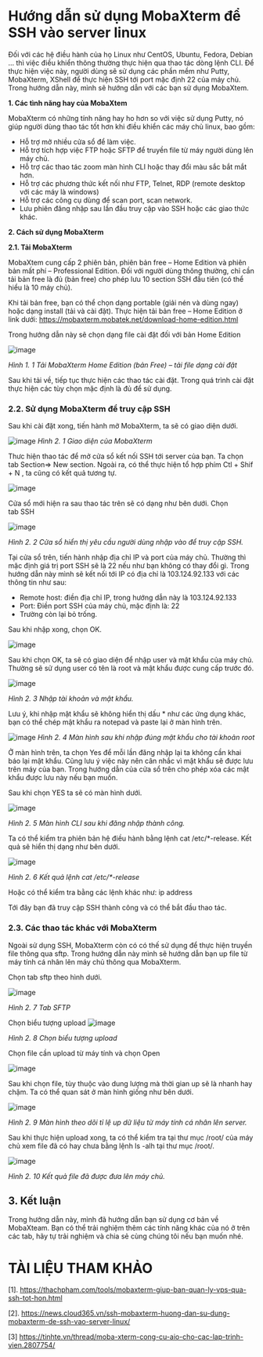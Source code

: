 # **Hướng dẫn sử dụng MobaXterm để SSH vào server linux**
Đối với các hệ điều hành của họ Linux như CentOS, Ubuntu, Fedora, Debian … thì việc điều khiển thông thường thực hiện qua thao tác dòng lệnh CLI. Để thực hiện việc này, người dùng sẽ sử dụng các phần mềm như Putty, MobaXterm, XShell để thực hiện SSH tới port mặc định 22 của máy chủ. Trong hướng dẫn này, mình sẽ hướng dẫn với các bạn sử dụng MobaXtem.

**1. Các tình năng hay của MobaXtem**

MobaXterm có những tính năng hay ho hơn so với việc sử dụng Putty, nó giúp người dùng thao tác tốt hơn khi điều khiển các máy chủ linux, bao gồm:

- Hỗ trợ mở nhiều cửa sổ để làm việc.
- Hỗ trợ tích hợp việc FTP hoặc SFTP để truyền file từ máy người dùng lên máy chủ.
- Hỗ trợ các thao tác zoom màn hình CLI hoặc thay đổi màu sắc bắt mắt hơn.
- Hỗ trợ các phương thức kết nối như FTP, Telnet, RDP (remote desktop với các máy là windows)
- Hỗ trợ các công cụ dùng để scan port, scan network.
- Lưu phiên đăng nhập sau lần đầu truy cập vào SSH hoặc các giao thức khác.

**2. Cách sử dụng MobaXterm**

**2.1. Tải MobaXterm**

MobaXtem cung cấp 2 phiên bản, phiên bản free – Home Edition và phiên bản mất phí – Professional Edition. Đối với người dùng thông thường, chỉ cần tải bản free là đủ (bản free) cho phép lưu 10 section SSH đầu tiên (có thể hiểu là 10 máy chủ).

Khi tải bản free, bạn có thể chọn dạng portable (giải nén và dùng ngay) hoặc dạng install (tải và cài đặt). Thực hiện tải bản free – Home Edition ở link dưới: https://mobaxterm.mobatek.net/download-home-edition.html

Trong hướng dẫn này sẽ chọn dạng file cài đặt đối với bản Home Edition

![image](https://user-images.githubusercontent.com/65167293/157795810-74ce247d-d5b2-4207-88f6-3ac6f132c4d4.png)

*Hình 1. 1   Tải MobaXterm Home Edition (bản Free) – tải file dạng cài đặt*

Sau khi tải về, tiếp tục thực hiện các thao tác cài đặt. Trong quá trình cài đặt thực hiện các tùy chọn mặc định là đủ để sử dụng.
###
### **2.2. Sử dụng MobaXterm để truy cập SSH**
Sau khi cài đặt xong, tiến hành mở MobaXterm, ta sẽ có giao diện dưới.

![image](https://user-images.githubusercontent.com/65167293/157795881-cb29bfdb-84ef-4f06-8e59-6c5b41180a5a.png)
*Hình 2. 1   Giao diện của MobaXterm*

Thưc hiện thao tác để mở cửa sổ kết nối SSH tới server của bạn. Ta chọn tab Section=> New section. Ngoài ra, có thể thực hiện tổ hợp phím Ctl + Shif + N , ta cũng có kết quả tương tự.

![image](https://user-images.githubusercontent.com/65167293/157795909-6c48e6bd-285a-4764-94a8-331bc09fca22.png)

Cửa sổ mới hiện ra sau thao tác trên sẽ có dạng như bên dưới. Chọn tab SSH

![image](https://user-images.githubusercontent.com/65167293/157795939-f31881ed-c405-4e85-a58b-52b30734e3c2.png)

*Hình 2. 2    Cửa sổ hiển thị yêu cầu người dùng nhập vào để truy cập SSH.*

Tại cửa sổ trên, tiến hành nhập địa chỉ IP và port của máy chủ. Thường thì mặc định giá trị port SSH sẽ là 22 nếu như bạn không có thay đổi gì. Trong hướng dẫn này mình sẽ kết nối tới IP có địa chỉ là 103.124.92.133 với các thông tin như sau:

- Remote host: điền địa chỉ IP, trong hướng dẫn này là 103.124.92.133
- Port: Điền port SSH của máy chủ, mặc định là: 22
- Trường còn lại bỏ trống.

Sau khi nhập xong, chọn OK.

![image](https://user-images.githubusercontent.com/65167293/157795956-1bb3623f-b904-4bcf-9e4b-06840b5fc9ac.png)

Sau khi chọn OK, ta sẽ có giao diện để nhập user và mật khẩu của máy chủ. Thường sẽ sử dụng user có tên là root và mật khẩu được cung cấp trước đó.

![image](https://user-images.githubusercontent.com/65167293/157796004-579144d9-5bce-4d75-b5c0-ceb6cdba9b91.png)

*Hình 2. 3   Nhập tài khoản và mật khẩu.*

Lưu ý, khi nhập mật khẩu sẽ không hiển thị dấu \* như các ứng dụng khác, bạn có thể chép mật khẩu ra notepad và paste lại ở màn hình trên.


![image](https://user-images.githubusercontent.com/65167293/157796021-74b51aaf-0313-4d0c-91bf-9bc0971bbbe5.png)
*Hình 2. 4   Màn hình sau khi nhập đúng mật khẩu cho tài khoản root*

Ở màn hình trên, ta chọn Yes để mỗi lần đăng nhập lại ta không cần khai báo lại mật khẩu. Cũng lưu ý việc này nên cân nhắc vì mật khẩu sẽ được lưu trên máy của bạn. Trong hướng dẫn của cửa sổ trên cho phép xóa các mật khẩu được lưu này nếu bạn muốn.

Sau khi chọn YES ta sẽ có màn hình dưới.

![image](https://user-images.githubusercontent.com/65167293/157796039-5531e222-2bf2-40dd-9b2b-796556f46bfc.png)

*Hình 2. 5   Màn hình CLI sau khi đăng nhập thành công.*

Ta có thể kiểm tra phiên bản hệ điều hành bằng lệnh cat /etc/\*-release. Kết quả sẽ hiển thị dạng như bên dưới.

![image](https://user-images.githubusercontent.com/65167293/157796059-d945e01a-8bc8-4230-acf8-eba381bf32b8.png)

*Hình 2. 6    Kết quả lệnh cat /etc/\*-release*

Hoặc có thể kiểm tra bằng các lệnh khác như: ip address

Tới đây bạn đã truy cập SSH thành công và có thể bắt đầu thao tác.


### **2.3. Các thao tác khác với MobaXterm**
Ngoài sử dụng SSH, MobaXterm còn có có thế sử dụng để thực hiện truyền file thông qua sftp. Trong hướng dẫn này mình sẽ hướng dẫn bạn up file từ máy tính cá nhân lên máy chủ thông qua MobaXterm.

Chọn tab sftp theo hình dưới.

![image](https://user-images.githubusercontent.com/65167293/157796079-7f5df9f9-08e9-4f54-b740-07e4daa7ad4d.png)

*Hình 2. 7    Tab SFTP*

Chọn biểu tượng upload
![image](https://user-images.githubusercontent.com/65167293/157796094-aceabea8-ec97-4b36-9f29-510faea63bc4.png)

*Hình 2. 8   Chọn biểu tượng upload*

Chọn file cần upload từ máy tính và chọn Open

![image](https://user-images.githubusercontent.com/65167293/157796115-0949d65a-207f-41ba-b767-d5cc402ff431.png)

Sau khi chọn file, tùy thuộc vào dung lượng mà thời gian up sẽ là nhanh hay chậm. Ta có thể quan sát ở màn hình giống như bên dưới.

![image](https://user-images.githubusercontent.com/65167293/157796142-47734ab0-8f42-4326-b6a1-dea5190d3d8e.png)

*Hình 2. 9  Màn hình theo dõi tỉ lệ up dữ liệu từ máy tính cá nhân lên server.*

Sau khi thực hiện upload xong, ta có thể kiểm tra tại thư mục /root/ của máy chủ xem file đã có hay chưa bằng lệnh ls -alh tại thư mục /root/.

![image](https://user-images.githubusercontent.com/65167293/157796164-be20eee2-6f4a-4e11-97fb-2c089149bce0.png)

*Hình 2. 10   Kết quả file đã được đưa lên máy chủ.*
## **3. Kết luận**
Trong hướng dẫn này, mình đã hướng dẫn bạn sử dụng cơ bản về MobaXteam. Bạn có thể trải nghiệm thêm các tính năng khác của nó ở trên các tab, hãy tự trải nghiệm và chia sẻ cùng chúng tôi nếu bạn muốn nhé.

# **TÀI LIỆU THAM KHẢO**
[1]. <https://thachpham.com/tools/mobaxterm-giup-ban-quan-ly-vps-qua-ssh-tot-hon.html>

[2]. <https://news.cloud365.vn/ssh-mobaxterm-huong-dan-su-dung-mobaxterm-de-ssh-vao-server-linux/>

[3] <https://tinhte.vn/thread/moba-xterm-cong-cu-aio-cho-cac-lap-trinh-vien.2807754/>

